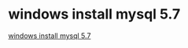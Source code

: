 # windows install mysql 5.7
[windows install mysql 5.7](https://aiwithcloud.com/2022/09/15/windows_install_mysql_5-7/)